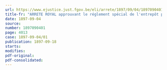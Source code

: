 ```yaml
---
url: https://www.ejustice.just.fgov.be/eli/arrete/1897/09/04/1897090401/justel
title-fr: "ARRETE ROYAL approuvant le réglement spécial de l'entrepôt public de Mons"
date: 1897-09-04
source:
number: 1897090401
page: 4013
case: 1897-09-04/01
publication: 1897-09-18
starts:
modifies:
pdf-original:
pdf-consolidated:
---
```


